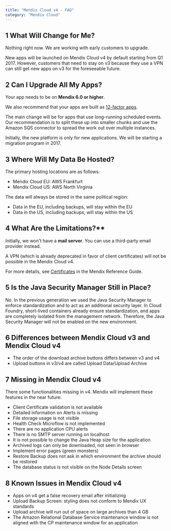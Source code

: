```yaml
---
title: "Mendix Cloud v4 - FAQ"
category: "Mendix Cloud"
---
```


## 1 What Will Change for Me?

Nothing right now. We are working with early customers to upgrade. 

New apps will be launched on Mendix Cloud v4 by default starting from Q1 2017. However, customers that need to stay on v3 because they use a VPN can still get new apps on v3 for the foreseeable future.

## 2 Can I Upgrade All My Apps?

Your app needs to be on **Mendix 6.0 or higher**. 

We also recommend that your apps are built as [12-factor apps](https://12factor.net/). 

The main change will be for apps that use long-running scheduled events. Our recommendation is to split these up into smaller chunks and use the Amazon SQS connector to spread the work out over multiple instances. 

Initially, the new platform is only for new applications. We will be starting a migration program in 2017.

## 3 Where Will My Data Be Hosted?

The primary hosting locations are as follows:

*   Mendix Cloud EU: AWS Frankfurt
*   Mendix Cloud US: AWS North Virginia

The data will always be stored in the same political region: 

*   Data in the EU, including backups, will stay within the EU
*   Data in the US, including backups, will stay within the US

## 4 What Are the Limitations?**

Initially, we won't have a **mail server**. You can use a third-party email provider instead. 

A VPN (which is already deprecated in favor of client certificates) will not be possible in the Mendix Cloud v4. 

For more details, see [Certificates](/refguide/certificates) in the Mendix Reference Guide.

## 5 Is the Java Security Manager Still in Place?

No. In the previous generation we used the Java Security Manager to enforce standardization and to act as an additional security layer. In Cloud Foundry, short-lived containers already ensure standardization, and apps are completely isolated from the management network. Therefore, the Java Security Manager will not be enabled on the new environment.

## 6  Differences between Mendix Cloud v3 and Mendix Cloud v4	

* The order of the download archive buttons differs between v3 and v4
* Upload buttons in v3/v4 are called Upload Data/Upload Archive

## 7 Missing in Mendix Cloud v4

There some functionalities missing in v4. Mendix will implement these features in the near future:

* Client Certificate validation is not available
* Detailed information on Alerts is missing
* File storage usage is not visible
* Health Check Microflow is not implemented
* There are no application CPU alerts
* There is no SMTP server running on localhost
* It is not possible to change the Java Heap size for the application
* Archived logs can only be downloaded, not seen in browser
* Implement error pages (green monsters)
* Restore Backup does not ask in which environment the archive should be restored
* The database status is not visible on the Node Details screen

##  8 Known Issues in Mendix Cloud v4

* Apps on v4 get a false recovery email after initializing
* Upload Backup Screen: styling does not conform to Mendix UX standards
* Upload archive will run out of space on large archives than 4 GB
* The Amazon Relational Database Service maintenance window is not aligned with the CP maintenance window for an application